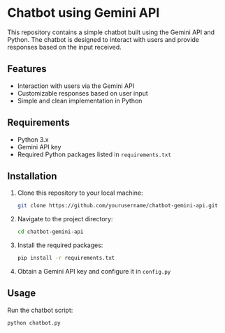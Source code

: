 # Chatbot using Gemini API

This repository contains a simple chatbot built using the Gemini API and Python. The chatbot is designed to interact with users and provide responses based on the input received.

## Features

- Interaction with users via the Gemini API
- Customizable responses based on user input
- Simple and clean implementation in Python

## Requirements

- Python 3.x
- Gemini API key
- Required Python packages listed in `requirements.txt`

## Installation

1. Clone this repository to your local machine:
    ```bash
    git clone https://github.com/yourusername/chatbot-gemini-api.git
    ```
2. Navigate to the project directory:
    ```bash
    cd chatbot-gemini-api
    ```
3. Install the required packages:
    ```bash
    pip install -r requirements.txt
    ```
4. Obtain a Gemini API key and configure it in `config.py`

## Usage

Run the chatbot script:
```bash
python chatbot.py
